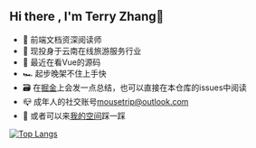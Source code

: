 ## Hi there , I'm Terry Zhang👋

- 👤 前端文档资深阅读师
- 🔭 现投身于云南在线旅游服务行业
- 🌱 最近在看Vue的源码
- 🏎 起步晚架不住上手快
- 🗃 在<a href="https://juejin.im/user/1116759544314599">掘金</a>上会发一点总结，也可以直接在本仓库的issues中阅读
- 📪 成年人的社交账号<a href="mailto:mousetrip@outlook.com">mousetrip@outlook.com</a>
- 👀 或者可以来<a href="https://github.com/terryz95/terryz95/issues">我的空间</a>踩一踩

[![Top Langs](https://github-readme-stats.vercel.app/api/top-langs/?username=terryz95&layout=compact)](https://github.com/anuraghazra/github-readme-stats)
